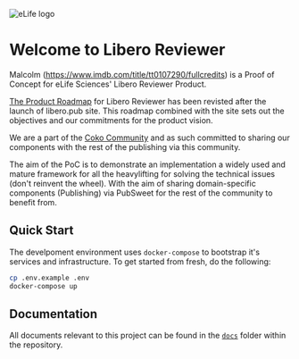 ![eLife logo](https://raw.githubusercontent.com/elifesciences/pattern-library/develop/assets/img/patterns/organisms/elife-logo-symbol-2x.png)

# Welcome to Libero Reviewer

Malcolm (https://www.imdb.com/title/tt0107290/fullcredits) is a Proof of Concept for eLife Sciences' Libero Reviewer Product.

[The Product Roadmap](https://trello.com/b/NShRx4VE/libero-reviewer-product-roadmap)
for Libero Reviewer has been revisted after the launch of libero.pub site. This roadmap
combined with the site sets out the objectives and our commitments for the product vision.

We are a part of the [Coko Community](https://coko.foundation/partners/) and
as such committed to sharing our components with the rest of the publishing via
this community.

The aim of the PoC is to demonstrate an implementation a widely used and mature framework for
all the heavylifting for solving the technical issues (don't reinvent the wheel).
With the aim of sharing domain-specific components (Publishing) via PubSweet for
the rest of the community to benefit from.

## Quick Start

The develpoment environment uses `docker-compose` to bootstrap it's services and infrastructure. To get started from fresh, do the following:

```bash
cp .env.example .env
docker-compose up
```

## Documentation

All documents relevant to this project can be found in the [`docs`](docs/) folder within the repository.
